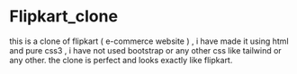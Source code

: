 # Flipkart_clone
this is a clone of flipkart ( e-commerce website ) , i have made it using html and pure css3 , i have not used bootstrap or any other css like tailwind or any other. the clone is perfect and looks exactly like flipkart.
